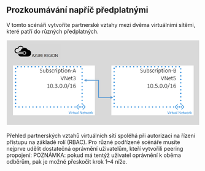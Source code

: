 ## Prozkoumávání napříč předplatnými

V tomto scénáři vytvoříte partnerské vztahy mezi dvěma virtuálními sítěmi, které patří do různých předplatných.

![různé podřízené scénáře](./media/virtual-networks-create-vnetpeering-scenario-crosssub-include/figure01.PNG)

Přehled partnerských vztahů virtuálních sítí spoléhá při autorizaci na řízení přístupu na základě rolí (RBAC). Pro různé podřízené scénáře musíte nejprve udělit dostatečná oprávnění uživatelům, kteří vytvořili peering propojení: POZNÁMKA: pokud má tentýž uživatel oprávnění k oběma odběrům, pak je možné přeskočit krok 1–4 níže. 


<!---HONumber=Aug16_HO4-->



